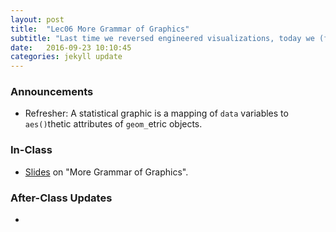 ```yaml
---
layout: post
title:  "Lec06 More Grammar of Graphics"
subtitle: "Last time we reversed engineered visualizations, today we (forward) engineer them."
date:   2016-09-23 10:10:45
categories: jekyll update
---
```




### Announcements

* Refresher: A statistical graphic is a mapping of `data` variables to `aes()`thetic
attributes of `geom_`etric objects.



### In-Class

* <a href = "{{ site.baseurl }}/assets/2-Data/More_Grammar_of_Graphics.html" target = "_blank">Slides</a> on "More Grammar of Graphics".



### After-Class Updates

* <!--Lec05 <a href = "{{ site.baseurl }}/assets/LC/tidy_data.html" target = "_blank">learning check discussion</a>.-->
